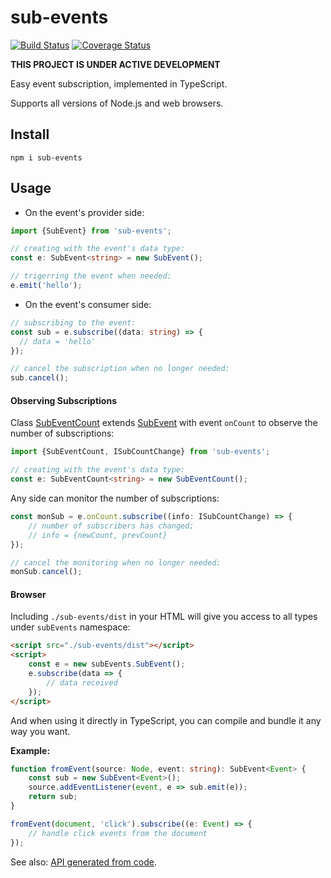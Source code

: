 # sub-events

[![Build Status](https://travis-ci.org/vitaly-t/sub-events.svg?branch=master)](https://travis-ci.org/vitaly-t/sub-events)
[![Coverage Status](https://coveralls.io/repos/vitaly-t/sub-events/badge.svg?branch=master)](https://coveralls.io/r/vitaly-t/sub-events?branch=master)

**THIS PROJECT IS UNDER ACTIVE DEVELOPMENT**

Easy event subscription, implemented in TypeScript.

Supports all versions of Node.js and web browsers.

## Install

```
npm i sub-events
```

## Usage

* On the event's provider side:

```ts
import {SubEvent} from 'sub-events';

// creating with the event's data type: 
const e: SubEvent<string> = new SubEvent();

// trigerring the event when needed:
e.emit('hello');
```

* On the event's consumer side:

```ts
// subscribing to the event:
const sub = e.subscribe((data: string) => {
  // data = 'hello'
});

// cancel the subscription when no longer needed:
sub.cancel();
```

#### Observing Subscriptions

Class [SubEventCount] extends [SubEvent] with event `onCount` to observe the number of subscriptions:

```ts
import {SubEventCount, ISubCountChange} from 'sub-events';

// creating with the event's data type:
const e: SubEventCount<string> = new SubEventCount();
```

Any side can monitor the number of subscriptions:

```ts
const monSub = e.onCount.subscribe((info: ISubCountChange) => {
    // number of subscribers has changed;
    // info = {newCount, prevCount} 
});

// cancel the monitoring when no longer needed: 
monSub.cancel();
``` 

#### Browser

Including `./sub-events/dist` in your HTML will give you access to all types under `subEvents` namespace:

```html
<script src="./sub-events/dist"></script>
<script>
    const e = new subEvents.SubEvent();
    e.subscribe(data => {
        // data received
    });
</script>
``` 

And when using it directly in TypeScript, you can compile and bundle it any way you want.

**Example:**

```ts
function fromEvent(source: Node, event: string): SubEvent<Event> {
    const sub = new SubEvent<Event>();
    source.addEventListener(event, e => sub.emit(e));
    return sub;
}

fromEvent(document, 'click').subscribe((e: Event) => {
    // handle click events from the document
});
```

See also: [API generated from code](https://vitaly-t.github.io/sub-events).

[SubEvent]:https://vitaly-t.github.io/sub-events/classes/subevent.html
[SubEventCount]:https://vitaly-t.github.io/sub-events/classes/subeventcount.html
